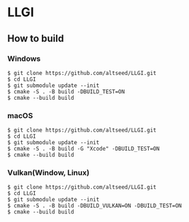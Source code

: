 # LLGI

How to build
----------

### Windows

```
$ git clone https://github.com/altseed/LLGI.git
$ cd LLGI
$ git submodule update --init
$ cmake -S . -B build -DBUILD_TEST=ON
$ cmake --build build
```

### macOS

```
$ git clone https://github.com/altseed/LLGI.git
$ cd LLGI
$ git submodule update --init
$ cmake -S . -B build -G "Xcode" -DBUILD_TEST=ON
$ cmake --build build
```

### Vulkan(Window, Linux)

```
$ git clone https://github.com/altseed/LLGI.git
$ cd LLGI
$ git submodule update --init
$ cmake -S . -B build -DBUILD_VULKAN=ON -DBUILD_TEST=ON
$ cmake --build build
```
